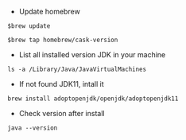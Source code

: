 - Update homebrew

``$brew update``

 ``$brew tap homebrew/cask-version``

- List all installed version JDK in your machine

``ls -a /Library/Java/JavaVirtualMachines``

- If not found JDK11, intall it

``brew install adoptopenjdk/openjdk/adoptopenjdk11``

- Check version after install

``java --version``